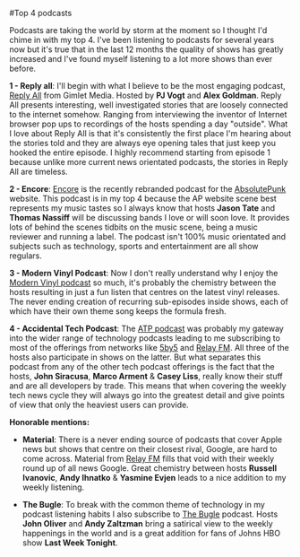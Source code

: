#Top 4 podcasts

Podcasts are taking the world by storm at the moment so I thought I'd chime in with my top 4. I've been listening to podcasts for several years now but it's true that in the last 12 months the quality of shows has greatly increased and I've found myself listening to a lot more shows than ever before.

**1 - Reply all**: I'll begin with what I believe to be the most engaging podcast, [Reply All](https://gimletmedia.com/show/reply-all/) from Gimlet Media. Hosted by **PJ Vogt** and **Alex Goldman**. Reply All presents interesting, well investigated stories that are loosely connected to the internet somehow. Ranging from interviewing the inventor of Internet browser pop ups to recordings of the hosts spending a day "outside". What I love about Reply All is that it's consistently the first place I'm hearing about the stories told and they are always eye opening tales that just keep you hooked the entire episode. I highly recommend starting from episode 1 because unlike more current news orientated podcasts, the stories in Reply All are timeless.

**2 - Encore**: [Encore](http://chorus.fm/encore/) is the recently rebranded podcast for the [AbsolutePunk](http://absolutepunk.net) website. This podcast is in my top 4 because the AP website scene best represents my music tastes so I always know that hosts **Jason Tate** and **Thomas Nassiff** will be discussing bands I love or will soon love. It provides lots of behind the scenes tidbits on the music scene, being a music reviewer and running a label. The podcast isn't 100% music orientated and subjects such as technology, sports and entertainment are all show regulars.

**3 - Modern Vinyl Podcast**: Now I don't really understand why I enjoy the [Modern Vinyl podcast](http://modern-vinyl.com/modern-vinyl-podcast/) so much, it's probably the chemistry between the hosts resulting in just a fun listen that centres on the latest vinyl releases. The never ending creation of recurring sub-episodes inside shows, each of which have their own theme song keeps the formula fresh.

**4 - Accidental Tech Podcast**: The [ATP podcast](http://atp.fm) was probably my gateway into the wider range of technology podcasts leading to me subscribing to most of the offerings from networks like [5by5](http://5by5.tv) and [Relay FM](https://www.relay.fm). All three of the hosts also participate in shows on the latter. But what separates this podcast from any of the other tech podcast offerings is the fact that the hosts, **John Siracusa**, **Marco Arment** & **Casey Liss**, really know their stuff and are all developers by trade. This means that when covering the weekly tech news cycle they will always go into the greatest detail and give points of view that only the heaviest users can provide.

**Honorable mentions:** 

* **Material**: There is a never ending source of podcasts that cover Apple news but shows that centre on their closest rival, Google, are hard to come across. Material from [Relay FM](https://www.relay.fm/material) fills that void with their weekly round up of all news Google. Great chemistry between hosts **Russell Ivanovic**, **Andy Ihnatko** & **Yasmine Evjen** leads to a nice addition to my weekly listening.

* **The Bugle**: To break with the common theme of technology in my podcast listening habits I also subscribe to [The Bugle](http://thebuglepodcast.com) podcast. Hosts **John Oliver** and **Andy Zaltzman** bring a satirical view to the weekly happenings in the world and is a great addition for fans of Johns HBO show **Last Week Tonight**.

